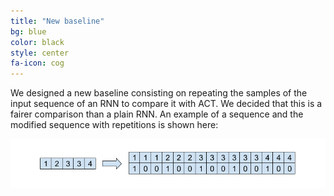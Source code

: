 ```yaml
---
title: "New baseline"
bg: blue
color: black
style: center
fa-icon: cog
---
```


We designed a new baseline consisting on repeating the samples of the input sequence of an RNN to compare it with ACT. We decided that this is a fairer comparison than a plain RNN. An example of a sequence and the modified sequence with repetitions is shown here:

<img src="./assets/repeated.png" alt="Repeat-RNN"/>
